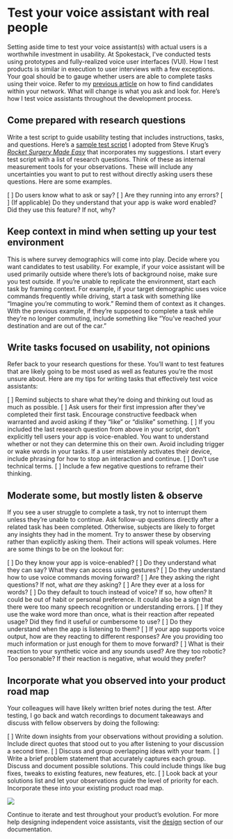 # Test your voice assistant with real people

Setting aside time to test your voice assistant(s) with actual users is a worthwhile investment in usability. At Spokestack, I've conducted tests using prototypes and fully-realized voice user interfaces (VUI). How I test products is similar in execution to user interviews with a few exceptions. Your goal should be to gauge whether users are able to complete tasks using their voice. Refer to my [previous article](https://www.spokestack.io/docs/design/get-to-know-your-audience) on how to find candidates within your network. What will change is what you ask and look for. Here’s how I test voice assistants throughout the development process.

## Come prepared with research questions

Write a test script to guide usability testing that includes instructions, tasks, and questions. Here’s a [sample test script](https://docs.google.com/document/d/1291FI3KTP8ycVwqcaTJITAe5jQHfnt_t5XaLnMBbD6E/edit) I adopted from Steve Krug’s [_Rocket Surgery Made Easy_](https://www.amazon.com/Rocket-Surgery-Made-Easy-Yourself/dp/0321657292) that incorporates my suggestions. I start every test script with a list of research questions. Think of these as internal measurement tools for your observations. These will include any uncertainties you want to put to rest without directly asking users these questions. Here are some examples.

[ ] Do users know what to ask or say?
[ ] Are they running into any errors?
[ ] (If applicable) Do they understand that your app is wake word enabled? Did they use this feature? If not, why?

## Keep context in mind when setting up your test environment

This is where survey demographics will come into play. Decide where you want candidates to test usability. For example, if your voice assistant will be used primarily outside where there’s lots of background noise, make sure you test outside. If you’re unable to replicate the environment, start each task by framing context. For example, if your target demographic uses voice commands frequently while driving, start a task with something like “Imagine you’re commuting to work.” Remind them of context as it changes. With the previous example, if they’re supposed to complete a task while they’re no longer commuting, include something like “You’ve reached your destination and are out of the car.”

## Write tasks focused on usability, not opinions

Refer back to your research questions for these. You’ll want to test features that are likely going to be most used as well as features you’re the most unsure about. Here are my tips for writing tasks that effectively test voice assistants:

[ ] Remind subjects to share what they’re doing and thinking out loud as much as possible.
[ ] Ask users for their first impression after they’ve completed their first task. Encourage constructive feedback when warranted and avoid asking if they “like” or “dislike” something.
[ ] If you included the last research question from above in your script, don’t explicitly tell users your app is voice-enabled. You want to understand whether or not they can determine this on their own. Avoid including trigger or wake words in your tasks. If a user mistakenly activates their device, include phrasing for how to stop an interaction and continue.
[ ] Don’t use technical terms.
[ ] Include a few negative questions to reframe their thinking.

## Moderate some, but mostly listen & observe

If you see a user struggle to complete a task, try not to interrupt them unless they’re unable to continue. Ask follow-up questions directly after a related task has been completed. Otherwise, subjects are likely to forget any insights they had in the moment. Try to answer these by observing rather than explicitly asking them. Their actions will speak volumes. Here are some things to be on the lookout for:

[ ] Do they know your app is voice-enabled?
[ ] Do they understand what they can say? What they can access using gestures?
[ ] Do they understand how to use voice commands moving forward?
[ ] Are they asking the right questions? If not, what _are_ they asking?
[ ] Are they ever at a loss for words?
[ ] Do they default to touch instead of voice? If so, how often? It could be out of habit or personal preference. It could also be a sign that there were too many speech recognition or understanding errors.
[ ] If they use the wake word more than once, what is their reaction after repeated usage? Did they find it useful or cumbersome to use?
[ ] Do they understand when the app is listening to them?
[ ] If your app supports voice output, how are they reacting to different responses? Are you providing too much information or just enough for them to move forward?
[ ] What is their reaction to your synthetic voice and any sounds used? Are they too robotic? Too personable? If their reaction is negative, what would they prefer?

## Incorporate what you observed into your product road map

Your colleagues will have likely written brief notes during the test. After testing, I go back and watch recordings to document takeaways and discuss with fellow observers by doing the following:

[ ] Write down insights from your observations without providing a solution. Include direct quotes that stood out to you after listening to your discussion a second time.
[ ] Discuss and group overlapping ideas with your team.
[ ] Write a brief problem statement that accurately captures each group. Discuss and document possible solutions. This could include things like bug fixes, tweaks to existing features, new features, etc.
[ ] Look back at your solutions list and let your observations guide the level of priority for each. Incorporate these into your existing product road map.

![](https://paper-attachments.dropbox.com/s_99BE14BEF419D40723F080BF7AA9B55E30DF9BF47763B1F62B315FA729D5EE0D_1589833233479_user_testing.png)

Continue to iterate and test throughout your product’s evolution. For more help designing independent voice assistants, visit the [d](https://spokestack.io/docs/Design/getting-started)[esign](https://spokestack.io/docs/Design/getting-started) section of our documentation.
